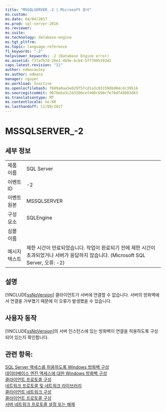 ```yaml
---
title: "MSSQLSERVER_-2 | Microsoft 문서"
ms.custom: 
ms.date: 04/04/2017
ms.prod: sql-server-2016
ms.reviewer: 
ms.suite: 
ms.technology: database-engine
ms.tgt_pltfrm: 
ms.topic: language-reference
f1_keywords: "-2"
helpviewer_keywords: -2 (Database Engine error)
ms.assetid: f37a7b7d-26e1-4b9e-bcb4-57f7805393d2
caps.latest.revision: "11"
author: edmacauley
ms.author: edmaca
manager: cguyer
ms.workload: Inactive
ms.openlocfilehash: f689a0aa5e029f57cd1a3c031598b984cdc39516
ms.sourcegitcommit: 9678eba3c2d3100cef408c69bcfe76df49803d63
ms.translationtype: MT
ms.contentlocale: ko-KR
ms.lasthandoff: 11/09/2017
---
```

# <a name="mssqlserver-2"></a>MSSQLSERVER_-2
  
## <a name="details"></a>세부 정보  
  
|||  
|-|-|  
|제품 이름|SQL Server|  
|이벤트 ID|-2|  
|이벤트 원본|MSSQLSERVER|  
|구성 요소|SQLEngine|  
|심볼 이름||  
|메시지 텍스트|제한 시간이 만료되었습니다.  작업이 완료되기 전에 제한 시간이 초과되었거나 서버가 응답하지 않습니다. (Microsoft SQL Server, 오류: -2)|  
  
## <a name="explanation"></a>설명  
[!INCLUDE[ssNoVersion](../../includes/ssnoversion-md.md)] 클라이언트가 서버에 연결할 수 없습니다. 서버의 방화벽에서 연결을 거부했기 때문에 이 오류가 발생했을 수 있습니다.  
  
## <a name="user-action"></a>사용자 동작  
[!INCLUDE[ssNoVersion](../../includes/ssnoversion-md.md)]의 서버 인스턴스에 있는 방화벽이 연결을 허용하도록 구성되어 있는지 확인합니다.  
  
## <a name="see-also"></a>관련 항목:  
[SQL Server 액세스를 허용하도록 Windows 방화벽 구성](~/sql-server/install/configure-the-windows-firewall-to-allow-sql-server-access.md)  
[데이터베이스 엔진 액세스에 대한 Windows 방화벽 구성](~/database-engine/configure-windows/configure-a-windows-firewall-for-database-engine-access.md)  
[클라이언트 프로토콜 구성](~/database-engine/configure-windows/configure-client-protocols.md)  
[네트워크 프로토콜 및 네트워크 라이브러리](~/sql-server/install/network-protocols-and-network-libraries.md)  
[클라이언트 네트워크 구성](~/database-engine/configure-windows/client-network-configuration.md)  
[클라이언트 프로토콜 구성](~/database-engine/configure-windows/configure-client-protocols.md)  
[서버 네트워크 프로토콜 설정 또는 해제](~/database-engine/configure-windows/enable-or-disable-a-server-network-protocol.md)  
  
